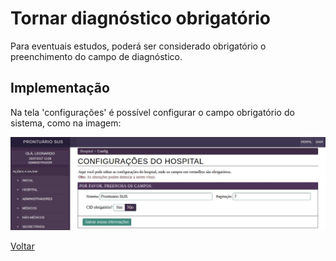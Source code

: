 # Tornar diagnóstico obrigatório

Para eventuais estudos, poderá ser considerado obrigatório o preenchimento do campo de diagnóstico.

## Implementação

Na tela 'configurações' é possível configurar o campo obrigatório do sistema, como na imagem:

![Tela](./img/config.jpeg?raw=true)

[Voltar](../README.md)
